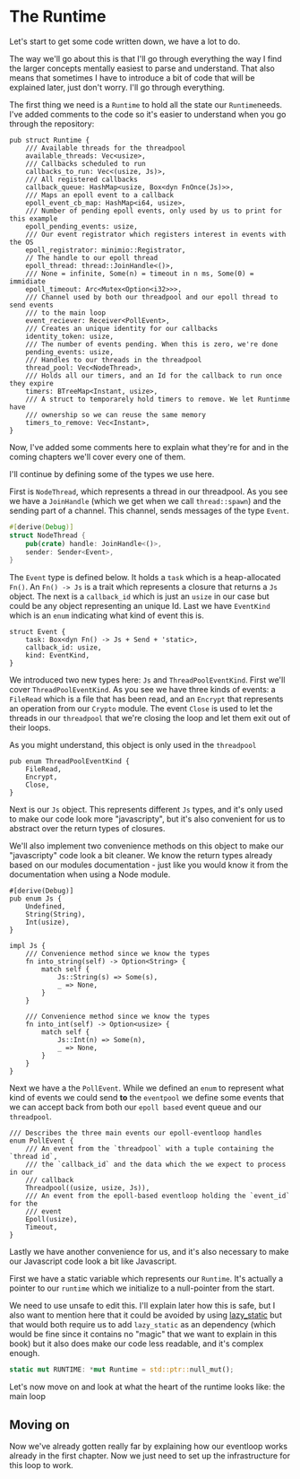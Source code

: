 # The Runtime

Let's start to get some code written down, we have a lot to do.

The way we'll go about this is that I'll go through everything the way I find the
larger concepts mentally easiest to parse and understand. That also means that
sometimes I have to introduce a bit of code that will be explained later, just
don't worry. I'll go through everything.

The first thing we need is a `Runtime` to hold all the state our `Runtime`needs.
I've added comments to the code so it's easier to understand when you go through
the repository:

```rust, no_run, noplaypen
pub struct Runtime {
    /// Available threads for the threadpool
    available_threads: Vec<usize>,
    /// Callbacks scheduled to run
    callbacks_to_run: Vec<(usize, Js)>,
    /// All registered callbacks
    callback_queue: HashMap<usize, Box<dyn FnOnce(Js)>>,
    /// Maps an epoll event to a callback
    epoll_event_cb_map: HashMap<i64, usize>,
    /// Number of pending epoll events, only used by us to print for this example
    epoll_pending_events: usize,
    /// Our event registrator which registers interest in events with the OS
    epoll_registrator: minimio::Registrator,
    // The handle to our epoll thread
    epoll_thread: thread::JoinHandle<()>,
    /// None = infinite, Some(n) = timeout in n ms, Some(0) = immidiate
    epoll_timeout: Arc<Mutex<Option<i32>>>,
    /// Channel used by both our threadpool and our epoll thread to send events
    /// to the main loop
    event_reciever: Receiver<PollEvent>,
    /// Creates an unique identity for our callbacks
    identity_token: usize,
    /// The number of events pending. When this is zero, we're done
    pending_events: usize,
    /// Handles to our threads in the threadpool
    thread_pool: Vec<NodeThread>,
    /// Holds all our timers, and an Id for the callback to run once they expire
    timers: BTreeMap<Instant, usize>,
    /// A struct to temporarely hold timers to remove. We let Runtinme have
    /// ownership so we can reuse the same memory
    timers_to_remove: Vec<Instant>,
}
```

Now, I've added some comments here to explain what they're for and in the coming
chapters we'll cover every one of them.

I'll continue by defining some of the types we use here.

First is `NodeThread`, which represents a thread in our threadpool. As you
see we have a `JoinHandle` (which we get when we call `thread::spawn`) and the
sending part of a channel. This channel, sends messages of the type `Event`.

```rust
#[derive(Debug)]
struct NodeThread {
    pub(crate) handle: JoinHandle<()>,
    sender: Sender<Event>,
}
```

The `Event` type is defined below. It holds a `task` which is a heap-allocated
`Fn()`. An `Fn() -> Js` is a trait which represents a closure that returns a
`Js` object. The next is a `callback_id` which is just an `usize` in our case but
could be any object representing an unique Id. Last we have `EventKind` which
is an `enum` indicating what kind of event this is.

```rust,no_run,noplaypen
struct Event {
    task: Box<dyn Fn() -> Js + Send + 'static>,
    callback_id: usize,
    kind: EventKind,
}
```

We introduced two new types here: `Js` and `ThreadPoolEventKind`. First we'll cover `ThreadPoolEventKind`.
As you see we have three kinds of events: a `FileRead` which is a file that has
been read, and an `Encrypt` that represents an operation from our `Crypto` module.
The event `Close` is used to let the threads in our `threadpool` that we're closing
the loop and let them exit out of their loops.

As you might understand, this object is only used in the `threadpool`

```rust,no_run,noplaypen
pub enum ThreadPoolEventKind {
    FileRead,
    Encrypt,
    Close,
}
```

Next is our `Js` object. This represents different `Js` types, and it's only used
to make our code look more "javascripty", but it's also convenient for us to
abstract over the return types of closures.

We'll also implement two convenience methods on this object to make our "javascripty"
code look a bit cleaner. We know the return types already based on our modules
documentation - just like you would know it from the documentation when using a
Node module.

```rust,no_run,noplaypen
#[derive(Debug)]
pub enum Js {
    Undefined,
    String(String),
    Int(usize),
}

impl Js {
    /// Convenience method since we know the types
    fn into_string(self) -> Option<String> {
        match self {
            Js::String(s) => Some(s),
            _ => None,
        }
    }

    /// Convenience method since we know the types
    fn into_int(self) -> Option<usize> {
        match self {
            Js::Int(n) => Some(n),
            _ => None,
        }
    }
}
```

Next we have a the `PollEvent`. While we defined an `enum` to represent what
kind of events we could send **to** the `eventpool` we define some events
that we can accept back from both our `epoll based` event queue and our `threadpool`.

```rust,no_run,noplaypen
/// Describes the three main events our epoll-eventloop handles
enum PollEvent {
    /// An event from the `threadpool` with a tuple containing the `thread id`,
    /// the `callback_id` and the data which the we expect to process in our
    /// callback 
    Threadpool((usize, usize, Js)),
    /// An event from the epoll-based eventloop holding the `event_id` for the
    /// event
    Epoll(usize),
    Timeout,
}
```

Lastly we have another convenience for us, and it's also necessary to make our
Javascript code look a bit like Javascript.

First we have a static variable which represents our `Runtime`. It's actually
a pointer to our `runtime` which we initialize to a null-pointer from the start.

We need to use unsafe to edit this. I'll explain later how this is safe, but I
also want to mention here that it could be avoided by using [lazy_static](https://github.com/rust-lang-nursery/lazy-static.rs)
but that would both require us to add `lazy_static` as an dependency (which would
be fine since it contains no "magic" that we want to explain in this book) but
it also does make our code less readable, and it's complex enough.


```rust
static mut RUNTIME: *mut Runtime = std::ptr::null_mut();
```

Let's now move on and look at what the heart of the runtime looks like: the main loop







## Moving on

Now we've already gotten really far by explaining how our eventloop works already
in the first chapter. Now we just need to set up the infrastructure for this
loop to work.